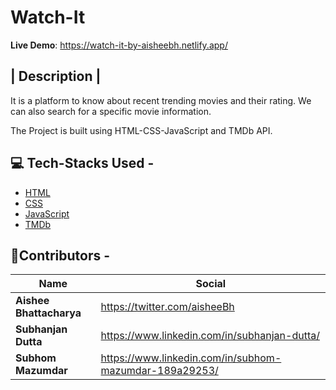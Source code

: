 # Watch-It


**Live Demo**: <https://watch-it-by-aisheebh.netlify.app/>


| Description |
-----------
It is a platform to know about recent trending movies and their rating. We can also search for a specific movie information.

The Project is built using HTML-CSS-JavaScript and TMDb API.

💻  Tech-Stacks Used -
---------------------

- [HTML]()
- [CSS]()
- [JavaScript]()
- [TMDb]()

🙋**Contributors -**
-----------------

| Name                               | Social                                                 |
| ---------------------------------- | ------------------------------------------------------------ |
| **Aishee Bhattacharya**         | <https://twitter.com/aisheeBh> |
| **Subhanjan Dutta**         | <https://www.linkedin.com/in/subhanjan-dutta/> |
| **Subhom Mazumdar**         | <https://www.linkedin.com/in/subhom-mazumdar-189a29253/> |
